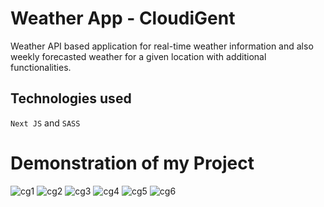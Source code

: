 # Weather App - CloudiGent
Weather API based application for real-time weather information and also weekly forecasted weather for a given location with additional functionalities.
## Technologies used
```Next JS``` and ```SASS```

# Demonstration of my Project

![cg1](https://user-images.githubusercontent.com/73652119/157483666-3e46e7a2-0c9b-482b-b52f-5f108e8e02e1.png)
![cg2](https://user-images.githubusercontent.com/73652119/157483695-b3b5c10c-9a8e-4592-a6f4-c82531aa8c85.png)
![cg3](https://user-images.githubusercontent.com/73652119/157483704-abe97948-2e55-4876-9695-720c9854b491.png)
![cg4](https://user-images.githubusercontent.com/73652119/157483710-005a047c-c465-4223-9f9c-055b9f42c18a.png)
![cg5](https://user-images.githubusercontent.com/73652119/157483727-94e91a19-68bf-4811-a54a-5beb7f2ff680.png)
![cg6](https://user-images.githubusercontent.com/73652119/157483739-d5d34f2d-fb6b-47ed-9b28-3c5f2ebf9fd3.png)
